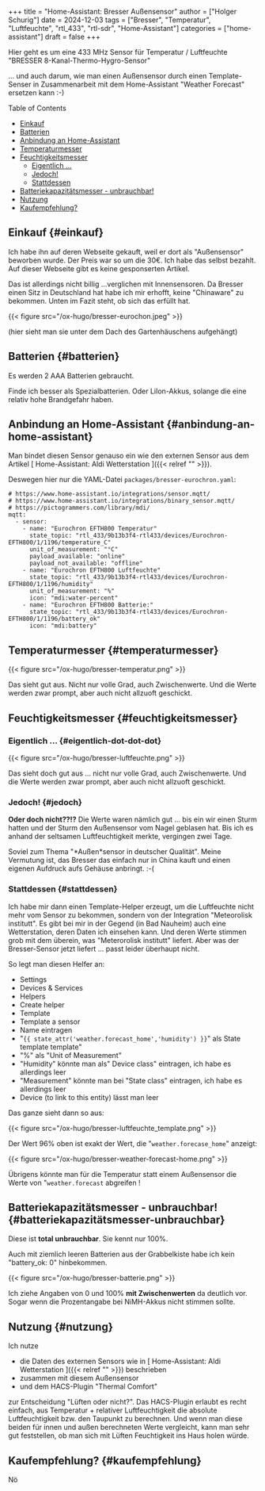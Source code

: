 +++
title = "Home-Assistant: Bresser Außensensor"
author = ["Holger Schurig"]
date = 2024-12-03
tags = ["Bresser", "Temperatur", "Luftfeuchte", "rtl_433", "rtl-sdr", "Home-Assistant"]
categories = ["home-assistant"]
draft = false
+++

Hier geht es um eine 433 MHz Sensor für Temperatur / Luftfeuchte
"BRESSER 8-Kanal-Thermo-Hygro-Sensor"

... und auch darum, wie man einen Außensensor durch einen
Template-Senser in Zusammenarbeit mit dem Home-Assistant "Weather
Forecast" ersetzen kann :-)

<!--more-->

<div class="ox-hugo-toc toc">

<div class="heading">Table of Contents</div>

- [Einkauf](#einkauf)
- [Batterien](#batterien)
- [Anbindung an Home-Assistant](#anbindung-an-home-assistant)
- [Temperaturmesser](#temperaturmesser)
- [Feuchtigkeitsmesser](#feuchtigkeitsmesser)
    - [Eigentlich ...](#eigentlich-dot-dot-dot)
    - [Jedoch!](#jedoch)
    - [Stattdessen](#stattdessen)
- [Batteriekapazitätsmesser - unbrauchbar!](#batteriekapazitätsmesser-unbrauchbar)
- [Nutzung](#nutzung)
- [Kaufempfehlung?](#kaufempfehlung)

</div>
<!--endtoc-->


## Einkauf {#einkauf}

Ich habe ihn auf deren Webseite gekauft, weil er dort als
"Außensensor" beworben wurde. Der Preis war so um die 30€. Ich habe
das selbst bezahlt. Auf dieser Webseite gibt es keine gesponserten
Artikel.

Das ist allerdings nicht billig ...verglichen mit Innensensoren. Da
Bresser einen Sitz in Deutschland hat habe ich mir erhofft, keine
"Chinaware" zu bekommen. Unten im Fazit steht, ob sich das erfüllt hat.

{{< figure src="/ox-hugo/bresser-eurochon.jpeg" >}}

(hier sieht man sie unter dem Dach des Gartenhäuschens aufgehängt)


## Batterien {#batterien}

Es werden 2 AAA Batterien gebraucht.

Finde ich besser als Spezialbatterien. Oder LiIon-Akkus, solange die
eine relativ hohe Brandgefahr haben.


## Anbindung an Home-Assistant {#anbindung-an-home-assistant}

Man bindet diesen Sensor genauso ein wie den externen Sensor aus dem
Artikel [ Home-Assistant: Aldi Wetterstation ]({{< relref "" >}}).

Deswegen hier nur die YAML-Datei `packages/bresser-eurochron.yaml`:

```text
# https://www.home-assistant.io/integrations/sensor.mqtt/
# https://www.home-assistant.io/integrations/binary_sensor.mqtt/
# https://pictogrammers.com/library/mdi/
mqtt:
  - sensor:
    - name: "Eurochron EFTH800 Temperatur"
      state_topic: "rtl_433/9b13b3f4-rtl433/devices/Eurochron-EFTH800/1/1196/temperature_C"
      unit_of_measurement: "°C"
      payload_available: "online"
      payload_not_available: "offline"
    - name: "Eurochron EFTH800 Luftfeuchte"
      state_topic: "rtl_433/9b13b3f4-rtl433/devices/Eurochron-EFTH800/1/1196/humidity"
      unit_of_measurement: "%"
      icon: "mdi:water-percent"
    - name: "Eurochron EFTH800 Batterie:"
      state_topic: "rtl_433/9b13b3f4-rtl433/devices/Eurochron-EFTH800/1/1196/battery_ok"
      icon: "mdi:battery"
```


## Temperaturmesser {#temperaturmesser}

{{< figure src="/ox-hugo/bresser-temperatur.png" >}}

Das sieht gut aus. Nicht nur volle Grad, auch Zwischenwerte. Und die
Werte werden zwar prompt, aber auch nicht allzuoft geschickt.


## Feuchtigkeitsmesser {#feuchtigkeitsmesser}


### Eigentlich ... {#eigentlich-dot-dot-dot}

{{< figure src="/ox-hugo/bresser-luftfeuchte.png" >}}

Das sieht doch gut aus ... nicht nur volle Grad, auch Zwischenwerte. Und die
Werte werden zwar prompt, aber auch nicht allzuoft geschickt.


### Jedoch! {#jedoch}

**Oder doch nicht??!?** Die Werte waren nämlich gut ... bis ein wir
einen Sturm hatten und der Sturm den Außensensor vom Nagel geblasen
hat. Bis ich es anhand der seltsamen Luftfeuchtigkeit merkte,
vergingen zwei Tage.

Soviel zum Thema "\*Außen\*sensor in deutscher Qualität". Meine
Vermutung ist, das Bresser das einfach nur in China kauft und einen
eigenen Aufdruck aufs Gehäuse anbringt. :-(


### Stattdessen {#stattdessen}

Ich habe mir dann einen Template-Helper erzeugt, um die Luftfeuchte
nicht mehr vom Sensor zu bekommen, sondern von der Integration
"Meteorolisk institutt". Es gibt bei mir in der Gegend (in Bad
Nauheim) auch eine Wetterstation, deren Daten ich einsehen kann. Und
deren Werte stimmen grob mit dem überein, was "Meterorolisk institutt"
liefert. Aber was der Bresser-Sensor jetzt liefert ... passt leider
überhaupt nicht.

So legt man diesen Helfer an:

-   Settings
-   Devices &amp; Services
-   Helpers
-   Create helper
-   Template
-   Template a sensor
-   Name eintragen
-   "`{{ state_attr('weather.forecast_home','humidity') }}`" als State template
    template"
-   "%" als "Unit of Measurement"
-   "Humidity" könnte man als" Device class" eintragen, ich habe es allerdings leer
-   "Measurement" könnte man bei "State class" eintragen, ich habe es
    allerdings leer
-   Device (to link to this entity) lässt man leer

Das ganze sieht dann so aus:

{{< figure src="/ox-hugo/bresser-luftfeuchte_template.png" >}}

Der Wert 96% oben ist exakt der Wert, die "`weather.forecase_home`" anzeigt:

{{< figure src="/ox-hugo/bresser-weather-forecast-home.png" >}}

Übrigens könnte man für die Temperatur statt einem Außensensor die
Werte von "`weather.forecast` abgreifen !


## Batteriekapazitätsmesser - unbrauchbar! {#batteriekapazitätsmesser-unbrauchbar}

Diese ist **total unbrauchbar**. Sie kennt nur 100%.

Auch mit ziemlich leeren Batterien aus der Grabbelkiste habe ich kein
"battery_ok: 0" hinbekommen.

{{< figure src="/ox-hugo/bresser-batterie.png" >}}

Ich ziehe Angaben von 0 und 100% **mit Zwischenwerten** da deutlich vor.
Sogar wenn die Prozentangabe bei NiMH-Akkus nicht stimmen sollte.


## Nutzung {#nutzung}

Ich nutze

-   die Daten des externen Sensors wie in  [ Home-Assistant: Aldi Wetterstation ]({{< relref "" >}}) beschrieben
-   zusammen mit diesem Außensensor
-   und dem HACS-Plugin "Thermal Comfort"

zur Entscheidung "Lüften oder nicht?". Das HACS-Plugin erlaubt es
recht einfach, aus Temperatur + relativer Luftfeuchtigkeit die
absolute Luftfeuchtigkeit bzw. den Taupunkt zu berechnen. Und wenn man
diese beiden für innen und außen berechneten Werte vergleicht, kann
man sehr gut feststellen, ob man sich mit Lüften Feuchtigkeit ins Haus
holen würde.


## Kaufempfehlung? {#kaufempfehlung}

Nö
